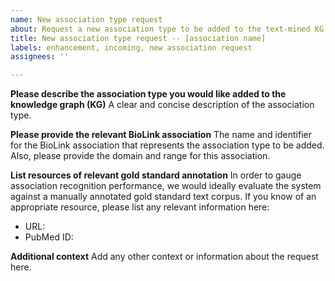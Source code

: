 ```yaml
---
name: New association type request
about: Request a new association type to be added to the text-mined KG
title: New association type request -- [association name]
labels: enhancement, incoming, new association request
assignees: ''

---
```


**Please describe the association type you would like added to the knowledge graph (KG)**
A clear and concise description of the association type.

**Please provide the relevant BioLink association**
The name and identifier for the BioLink association that represents the association type to be added.
Also, please provide the domain and range for this association.

**List resources of relevant gold standard annotation**
In order to gauge association recognition performance, we would ideally evaluate the system against a manually annotated gold standard text corpus. If you know of an appropriate resource, please list any relevant information here:
* URL:
* PubMed ID:

**Additional context**
Add any other context or information about the request here.
